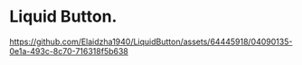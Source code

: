 Liquid Button.
==============
https://github.com/Elaidzha1940/LiquidButton/assets/64445918/04090135-0e1a-493c-8c70-716318f5b638
